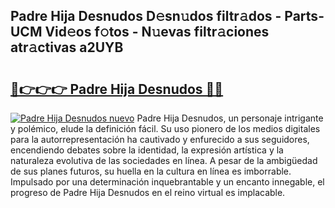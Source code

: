 ## Padre Hija Desnudos D𝚎sn𝚞dos filtr𝚊dos - Parts-UCM Vid𝚎os f𝚘tos - N𝚞evas filtr𝚊ciones atr𝚊ctivas a2UYB

# <h2><a href="http://mbapky4.tromn.icu/?c=Padre+Hija+Desnudos">🔗👉👉👉 Padre Hija Desnudos 🔗🔗</a></h2>

[![Padre Hija Desnudos nuevo](https://i.imgur.com/pEAQMta.gif)](http://mbapky4.tromn.icu/?c=Padre+Hija+Desnudos)
Padre Hija Desnudos, un personaje intrigante y polémico, elude la definición fácil. Su uso pionero de los medios digitales para la autorrepresentación ha cautivado y enfurecido a sus seguidores, encendiendo debates sobre la identidad, la expresión artística y la naturaleza evolutiva de las sociedades en línea. A pesar de la ambigüedad de sus planes futuros, su huella en la cultura en línea es imborrable. Impulsado por una determinación inquebrantable y un encanto innegable, el progreso de Padre Hija Desnudos en el reino virtual es implacable.
